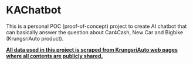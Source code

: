 # KAChatbot
This is a personal POC (proof-of-concept) project to create AI chatbot that can basically answer the question about Car4Cash, New Car and Bigbike (KrungsriAuto product).

<ins> **All data used in this project is scraped from KrungsriAuto web pages where all contents are publicly shared.** </ins>
